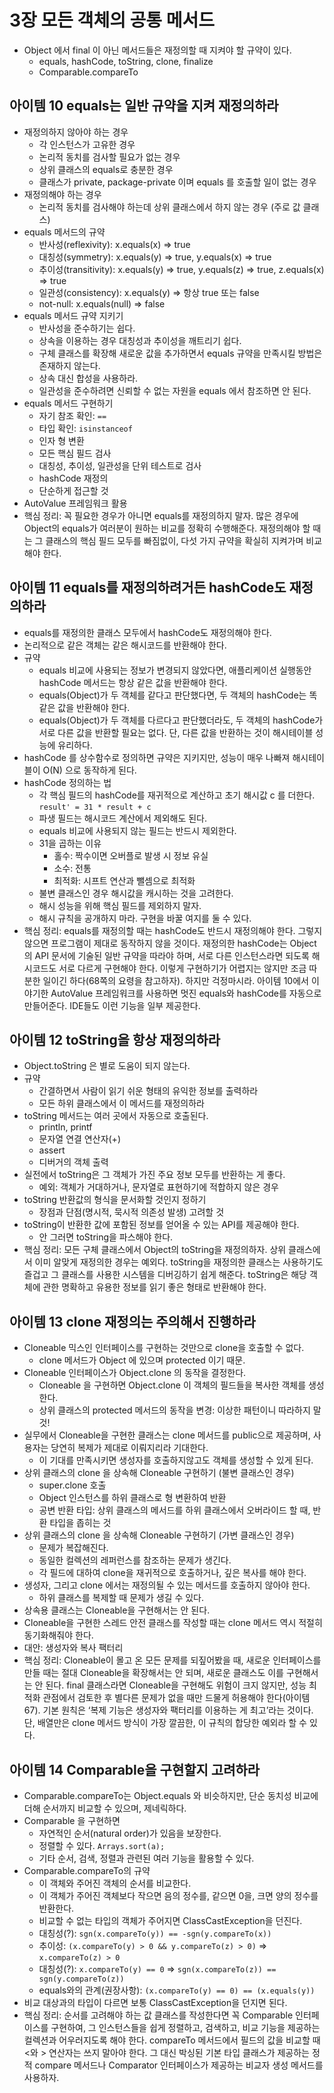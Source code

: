 # 3장 모든 객체의 공통 메서드

* Object 에서 final 이 아닌 메서드들은 재정의할 때 지켜야 할 규약이 있다.
	* equals, hashCode, toString, clone, finalize
	* Comparable.compareTo


## 아이템 10 equals는 일반 규약을 지켜 재정의하라

* 재정의하지 않아야 하는 경우
	* 각 인스턴스가 고유한 경우
	* 논리적 동치를 검사할 필요가 없는 경우
	* 상위 클래스의 equals로 충분한 경우
	* 클래스가 private, package-private 이며 equals 를 호출할 일이 없는 경우
* 재정의해야 하는 경우
	* 논리적 동치를 검사해야 하는데 상위 클래스에서 하지 않는 경우 (주로 값 클래스)
* equals 메서드의 규약
	* 반사성(reflexivity): x.equals(x) => true
	* 대칭성(symmetry): x.equals(y) => true, y.equals(x) => true
	* 추이성(transitivity): x.equals(y) => true, y.equals(z) => true, z.equals(x) => true
	* 일관성(consistency): x.equals(y) => 항상 true 또는 false
	* not-null: x.equals(null) => false
* equals 메서드 규약 지키기
	* 반사성을 준수하기는 쉽다.
	* 상속을 이용하는 경우 대칭성과 추이성을 깨트리기 쉽다.
	* 구체 클래스를 확장해 새로운 값을 추가하면서 equals 규약을 만족시킬 방법은 존재하지 않는다.
	* 상속 대신 합성을 사용하라.
	* 일관성을 준수하려면 신뢰할 수 없는 자원을 equals 에서 참조하면 안 된다.
* equals 메서드 구현하기
	* 자기 참조 확인: `==`
	* 타입 확인: ``isinstanceof``
	* 인자 형 변환
	* 모든 핵심 필드 검사
	* 대칭성, 추이성, 일관성을 단위 테스트로 검사
	* hashCode 재정의
	* 단순하게 접근할 것
* AutoValue 프레임워크 활용
* 핵심 정리: 꼭 필요한 경우가 아니면 equals를 재정의하지 말자. 많은 경우에 Object의 equals가 여러분이 원하는 비교를 정확히 수행해준다. 재정의해야 할 때는 그 클래스의 핵심 필드 모두를 빠짐없이, 다섯 가지 규약을 확실히 지켜가며 비교해야 한다.


## 아이템 11 equals를 재정의하려거든 hashCode도 재정의하라
* equals를 재정의한 클래스 모두에서 hashCode도 재정의해야 한다.
* 논리적으로 같은 객체는 같은 해시코드를 반환해야 한다.
* 규약
	* equals 비교에 사용되는 정보가 변경되지 않았다면, 애플리케이션 실행동안 hashCode 메서드는 항상 같은 값을 반환해야 한다.
	* equals(Object)가 두 객체를 같다고 판단했다면, 두 객체의 hashCode는 똑같은 값을 반환해야 한다.
	* equals(Object)가 두 객체를 다르다고 판단했더라도, 두 객체의 hashCode가 서로 다른 값을 반환할 필요는 없다. 단, 다른 값을 반환하는 것이 해시테이블 성능에 유리하다.
* hashCode 를 상수함수로 정의하면 규약은 지키지만, 성능이 매우 나빠져 해시테이블이 O(N) 으로 동작하게 된다.
* hashCode 정의하는 법
	* 각 핵심 필드의 hashCode를 재귀적으로 계산하고 초기 해시값 c 를 더한다.
	  `result' = 31 * result + c`
	* 파생 필드는 해시코드 계산에서 제외해도 된다.
	* equals 비교에 사용되지 않는 필드는 반드시 제외한다.
	* 31을 곱하는 이유
		* 홀수: 짝수이면 오버플로 발생 시 정보 유실
		* 소수: 전통
		* 최적화: 시프트 연산과 뺄셈으로 최적화
	* 불변 클래스인 경우 해시값을 캐시하는 것을 고려한다.
	* 해시 성능을 위해 핵심 필드를 제외하지 말자.
	* 해시 규칙을 공개하지 마라. 구현을 바꿀 여지를 둘 수 있다.
* 핵심 정리: equals를 재정의할 때는 hashCode도 반드시 재정의해야 한다. 그렇지 않으면 프로그램이 제대로 동작하지 않을 것이다. 재정의한 hashCode는 Object의 API 문서에 기술된 일반 규약을 따라야 하며, 서로 다른 인스턴스라면 되도록 해시코드도 서로 다르게 구현해야 한다. 이렇게 구현하기가 어렵지는 않지만 조금 따분한 일이긴 하다(68쪽의 요령을 참고하자). 하지만 걱정마시라. 아이템 10에서 이야기한 AutoValue 프레임워크를 사용하면 멋진 equals와 hashCode를 자동으로 만들어준다. IDE들도 이런 기능을 일부 제공한다.


## 아이템 12 toString을 항상 재정의하라
* Object.toString 은 별로 도움이 되지 않는다.
* 규약
	* 간결하면서 사람이 읽기 쉬운 형태의 유익한 정보를 출력하라
	* 모든 하위 클래스에서 이 메서드를 재정의하라
* toString 메서드는 여러 곳에서 자동으로 호출된다.
	* println, printf
	* 문자열 연결 연산자(+)
	* assert
	* 디버거의 객체 출력
* 실전에서 toString은 그 객체가 가진 주요 정보 모두를 반환하는 게 좋다.
	* 예외: 객체가 거대하거나, 문자열로 표현하기에 적합하지 않은 경우
* toString 반환값의 형식을 문서화할 것인지 정하기
	* 장점과 단점(명시적, 묵시적 의존성 발생) 고려할 것
* toString이 반환한 값에 포함된 정보를 얻어올 수 있는 API를 제공해야 한다.
	* 안 그러면 toString을 파스해야 한다.
* 핵심 정리: 모든 구체 클래스에서 Object의 toString을 재정의하자. 상위 클래스에서 이미 알맞게 재정의한 경우는 예외다. toString을 재정의한 클래스는 사용하기도 즐겁고 그 클래스를 사용한 시스템을 디버깅하기 쉽게 해준다. toString은 해당 객체에 관한 명확하고 유용한 정보를 읽기 좋은 형태로 반환해야 한다.


## 아이템 13 clone 재정의는 주의해서 진행하라
* Cloneable 믹스인 인터페이스를 구현하는 것만으로 clone을 호출할 수 없다.
	* clone 메서드가 Object 에 있으며 protected 이기 때문.
* Cloneable 인터페이스가 Object.clone 의 동작을 결정한다.
	* Cloneable 을 구현하면 Object.clone 이 객체의 필드들을 복사한 객체를 생성한다.
	* 상위 클래스의 protected 메서드의 동작을 변경: 이상한 패턴이니 따라하지 말 것!
* 실무에서 Cloneable을 구현한 클래스는 clone 메서드를 public으로 제공하며, 사용자는 당연히 복제가 제대로 이뤄지리라 기대한다.
	* 이 기대를 만족시키면 생성자를 호출하지않고도 객체를 생성할 수 있게 된다.
* 상위 클래스의 clone 을 상속해 Cloneable 구현하기 (불변 클래스인 경우)
	* super.clone 호출
	* Object 인스턴스를 하위 클래스로 형 변환하여 반환
	* 공변 반환 타입: 상위 클래스의 메서드를 하위 클래스에서 오버라이드 할 때, 반환 타입을 좁히는 것
* 상위 클래스의 clone 을 상속해 Cloneable 구현하기 (가변 클래스인 경우)
	* 문제가 복잡해진다.
	* 동일한 컬렉션의 레퍼런스를 참조하는 문제가 생긴다.
	* 각 필드에 대하여 clone을 재귀적으로 호출하거나, 깊은 복사를 해야 한다.
* 생성자, 그리고 clone 에서는 재정의될 수 있는 메서드를 호출하지 않아야 한다.
	* 하위 클래스를 복제할 때 문제가 생길 수 있다.
* 상속용 클래스는 Cloneable을 구현해서는 안 된다.
* Cloneable을 구현한 스레드 안전 클래스를 작성할 때는 clone 메서드 역시 적절히 동기화해줘야 한다.
* 대안: 생성자와 복사 팩터리
* 핵심 정리: Cloneable이 몰고 온 모든 문제를 되짚어봤을 때, 새로운 인터페이스를 만들 때는 절대 Cloneable을 확장해서는 안 되며, 새로운 클래스도 이를 구현해서는 안 된다. final 클래스라면 Cloneable을 구현해도 위험이 크지 않지만, 성능 최적화 관점에서 검토한 후 별다른 문제가 없을 때만 드물게 허용해야 한다(아이템 67). 기본 원칙은 ‘복제 기능은 생성자와 팩터리를 이용하는 게 최고’라는 것이다. 단, 배열만은 clone 메서드 방식이 가장 깔끔한, 이 규칙의 합당한 예외라 할 수 있다.


## 아이템 14 Comparable을 구현할지 고려하라
* Comparable.compareTo는 Object.equals 와 비슷하지만, 단순 동치성 비교에 더해 순서까지 비교할 수 있으며, 제네릭하다.
* Comparable 을 구현하면
	* 자연적인 순서(natural order)가 있음을 보장한다.
	* 정렬할 수 있다. `Arrays.sort(a);`
	* 기타 순서, 검색, 정렬과 관련된 여러 기능을 활용할 수 있다.
* Comparable.compareTo의 규약
	* 이 객체와 주어진 객체의 순서를 비교한다.
	* 이 객체가 주어진 객체보다 작으면 음의 정수를, 같으면 0을, 크면 양의 정수를 반환한다.
	* 비교할 수 없는 타입의 객체가 주어지면 ClassCastException을 던진다.
	* 대칭성(?): `sgn(x.compareTo(y)) == -sgn(y.compareTo(x))`
	* 추이성: `(x.compareTo(y) > 0 && y.compareTo(z) > 0)` =>  `x.compareTo(z) > 0`
	* 대칭성(?): `x.compareTo(y) == 0` => `sgn(x.compareTo(z)) == sgn(y.compareTo(z))`
	* equals와의 관계(권장사항): `(x.compareTo(y) == 0) == (x.equals(y))`
* 비교 대상과의 타입이 다르면 보통 ClassCastException을 던지면 된다.
* 핵심 정리: 순서를 고려해야 하는 값 클래스를 작성한다면 꼭 Comparable 인터페이스를 구현하여, 그 인스턴스들을 쉽게 정렬하고, 검색하고, 비교 기능을 제공하는 컬렉션과 어우러지도록 해야 한다. compareTo 메서드에서 필드의 값을 비교할 때 <와 > 연산자는 쓰지 말아야 한다. 그 대신 박싱된 기본 타입 클래스가 제공하는 정적 compare 메서드나 Comparator 인터페이스가 제공하는 비교자 생성 메서드를 사용하자.


